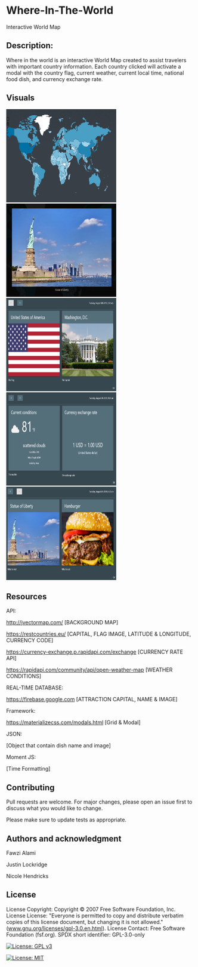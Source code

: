 # Where-In-The-World
Interactive World Map

## Description:
Where in the world is an interactive World Map created to assist travelers with important country information. Each country clicked will activate a modal with the country flag, current weather, current local time, national food dish, and currency exchange rate.


## Visuals
<img src="assets/images/world.PNG" alt="World Map" height="250" width="295"> <img src="assets/images/usa-full-screen.PNG" alt="Attractions" height="250" width="295"> <img src="assets/images/usa-card-1.PNG" alt="flag" height="250" width="295"> <img src="assets/images/usa-card-2.PNG" alt="weather" height="250" width="295">
<img src="assets/images/usa-card-3.PNG" alt="food" height="250" width="295">

## Resources
API:

http://jvectormap.com/ [BACKGROUND MAP]

https://restcountries.eu/ [CAPITAL, FLAG IMAGE, LATITUDE & LONGITUDE, CURRENCY CODE]

https://currency-exchange.p.rapidapi.com/exchange [CURRENCY RATE API]

https://rapidapi.com/community/api/open-weather-map [WEATHER CONDITIONS]

REAL-TIME DATABASE:

https://firebase.google.com [ATTRACTION CAPITAL, NAME & IMAGE]

Framework:

https://materializecss.com/modals.html [Grid & Modal]


JSON:

[Object that contain dish name and image]

Moment JS:

[Time Formatting]
 


## Contributing
Pull requests are welcome. For major changes, please open an issue first to discuss what you would like to change.

Please make sure to update tests as appropriate.



## Authors and acknowledgment
Fawzi Alami

Justin Lockridge

Nicole Hendricks

## License
License Copyright: Copyright © 2007 Free Software Foundation, Inc.
License License: "Everyone is permitted to copy and distribute verbatim copies of this license document, but changing it is not allowed." (www.gnu.org/licenses/gpl-3.0.en.html).
License Contact: Free Software Foundation (fsf.org).
SPDX short identifier: GPL-3.0-only

[![License: GPL v3](https://img.shields.io/badge/License-GPLv3-blue.svg)](https://www.gnu.org/licenses/gpl-3.0)

[![License: MIT](https://img.shields.io/badge/License-MIT-yellow.svg)](https://opensource.org/licenses/MIT)




